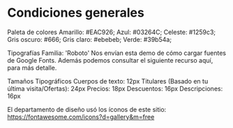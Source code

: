 # Condiciones generales

Paleta de colores 
Amarillo: #EAC926; 
Azul: #03264C; 
Celeste: #1259c3; 
Gris oscuro: #666; 
Gris claro: #ebebeb; 
Verde: #39b54a;

Tipografías Familia: 'Roboto'
Nos envían esta demo de cómo cargar fuentes de Google Fonts. Además podemos consultar el siguiente recurso aquí, para más detalle.

Tamaños Tipográficos
Cuerpos de texto: 12px
Titulares (Basado en tu última visita/Ofertas): 24px Precios: 18px
Descuentos: 16px
Descripciones: 16px

El departamento de diseño usó los íconos de este sitio:
https://fontawesome.com/icons?d=gallery&m=free